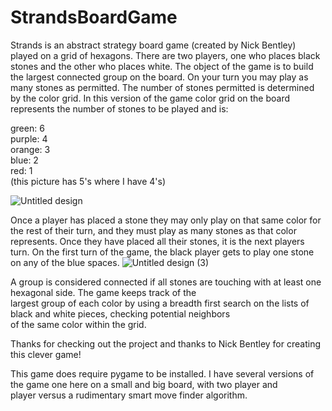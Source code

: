 # StrandsBoardGame


Strands is an abstract strategy board game (created by Nick Bentley) played on a grid of hexagons.
There are two players, one who places black stones and the other who places white. The object of the 
game is to build the largest connected group on the board. On your turn you may play as many stones as 
permitted. The number of stones permitted is determined by the color grid. In this version of the game 
color grid on the board represents the number of stones to be played and is:





green: 6  
purple: 4  
orange: 3  
blue: 2  
red: 1  
(this picture has 5's where I have 4's)

![Untitled design](https://github.com/user-attachments/assets/f3ed1ee0-0b55-4635-a42c-db3f42f97bef)


Once a player has placed a stone they may only play on that same color for the rest of their turn, and they
must play as many stones as that color represents. Once they have placed all their stones, it is the next 
players turn. On the first turn of the game, the black player gets to play one stone on any of the blue spaces.
![Untitled design (3)](https://github.com/user-attachments/assets/ae872c4b-d018-4bac-8875-0c02f6b8abe4)


A group is considered connected if all stones are touching with at least one hexagonal side. The game keeps track of the  
largest group of each color by using a breadth first search on the lists of black and white pieces, checking potential neighbors  
of the same color within the grid.

Thanks for checking out the project and thanks to Nick Bentley for creating this clever game!  

This game does require pygame to be installed. I have several versions of the game one here on a small and big board, with two player and  
player versus a rudimentary smart move finder algorithm.



